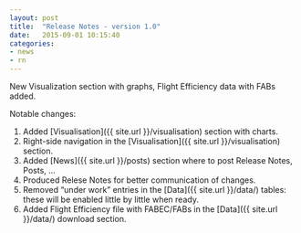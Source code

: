 ```yaml
---
layout: post
title:  "Release Notes - version 1.0"
date:   2015-09-01 10:15:40
categories:
- news
- rn
---
```


New Visualization section with graphs, Flight Efficiency data with FABs added.

Notable changes:

1. Added [Visualisation]({{ site.url }}/visualisation) section with charts.
1. Right-side navigation in the [Visualisation]({{ site.url }}/visualisation) section.
1. Added [News]({{ site.url }}/posts) section where to post Release Notes, Posts, ...
1. Produced Relese Notes for better communication of changes.
1. Removed “under work” <span class="glyphicon glyphicon-exclamation-sign"></span> entries in the [Data]({{ site.url }}/data/) tables: these will be enabled little by little when ready.
1. Added Flight Efficiency file with FABEC/FABs in the [Data]({{ site.url }}/data/) download section.